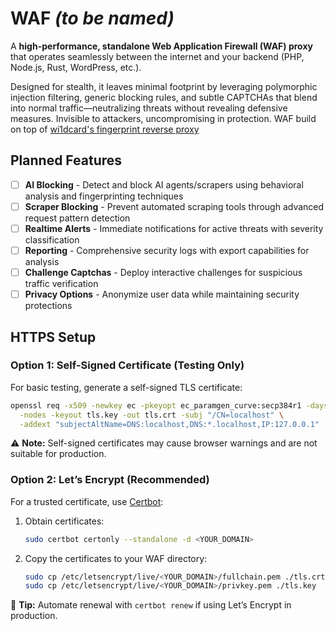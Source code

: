# WAF *(to be named)*

A **high-performance, standalone Web Application Firewall (WAF) proxy** that operates seamlessly between the internet and your backend (PHP, Node.js, Rust, WordPress, etc.). 

Designed for stealth, it leaves minimal footprint by leveraging polymorphic injection filtering, generic blocking rules, and subtle CAPTCHAs that blend into normal traffic—neutralizing threats without revealing defensive measures. Invisible to attackers, uncompromising in protection. WAF build on top of [wi1dcard's fingerprint reverse proxy](https://github.com/doodad-labs/waf)

## Planned Features

- [ ] **AI Blocking** - Detect and block AI agents/scrapers using behavioral analysis and fingerprinting techniques
- [ ] **Scraper Blocking** - Prevent automated scraping tools through advanced request pattern detection
- [ ] **Realtime Alerts** - Immediate notifications for active threats with severity classification
- [ ] **Reporting** - Comprehensive security logs with export capabilities for analysis
- [ ] **Challenge Captchas** - Deploy interactive challenges for suspicious traffic verification
- [ ] **Privacy Options** - Anonymize user data while maintaining security protections

## HTTPS Setup  

### Option 1: Self-Signed Certificate (Testing Only)  
For basic testing, generate a self-signed TLS certificate:  

```bash
openssl req -x509 -newkey ec -pkeyopt ec_paramgen_curve:secp384r1 -days 3650 \
  -nodes -keyout tls.key -out tls.crt -subj "/CN=localhost" \
  -addext "subjectAltName=DNS:localhost,DNS:*.localhost,IP:127.0.0.1"
```  

⚠️ **Note:** Self-signed certificates may cause browser warnings and are not suitable for production.  

### Option 2: Let’s Encrypt (Recommended)  
For a trusted certificate, use [Certbot](https://certbot.eff.org):  

1. Obtain certificates:  
   ```bash
   sudo certbot certonly --standalone -d <YOUR_DOMAIN>
   ```  

2. Copy the certificates to your WAF directory:  
   ```bash
   sudo cp /etc/letsencrypt/live/<YOUR_DOMAIN>/fullchain.pem ./tls.crt  
   sudo cp /etc/letsencrypt/live/<YOUR_DOMAIN>/privkey.pem ./tls.key  
   ```  

🔹 **Tip:** Automate renewal with `certbot renew` if using Let’s Encrypt in production.  
